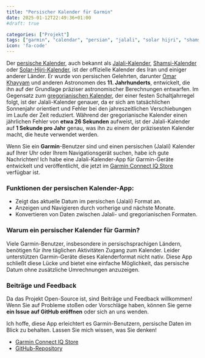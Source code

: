 ```yaml
---
title: "Persischer Kalender für Garmin"
date: 2025-01-12T22:49:36+01:00
#draft: true

categories: ["Projekt"]
tags: ["garmin", "calendar", "persian", "jalali", "solar hijri", "shamsi", "omar khayyam", "app", "connect iq", "open-source", "monkey-c"]
icon: 'fa-code'
---
```

Der [persische Kalender](https://en.wikipedia.org/wiki/Solar_Hijri_calendar), auch bekannt als [Jalali-Kalender](https://en.wikipedia.org/wiki/Jalali_calendar), [Shamsi-Kalender](https://en.wikipedia.org/wiki/Solar_Hijri_calendar) oder [Solar-Hijri-Kalender](https://en.wikipedia.org/wiki/Solar_Hijri_calendar), ist der offizielle Kalender des Iran und einiger anderer Länder. Er wurde von persischen Gelehrten, darunter [Omar Khayyam](https://en.wikipedia.org/wiki/Omar_Khayyam) und anderen Astronomen des **11. Jahrhunderts**, entwickelt, die ihn auf der Grundlage präziser astronomischer Berechnungen entwarfen. Im Gegensatz zum [gregorianischen Kalender](https://en.wikipedia.org/wiki/Gregorian_calendar), der einer festen Schaltjahrregel folgt, ist der Jalali-Kalender genauer, da er sich am tatsächlichen Sonnenjahr orientiert und Fehler bei den jahreszeitlichen Verschiebungen im Laufe der Zeit reduziert. Während der gregorianische Kalender einen jährlichen Fehler von **etwa 26 Sekunden** aufweist, ist der Jalali-Kalender auf **1 Sekunde pro Jahr** genau, was ihn zu einem der präzisesten Kalender macht, die heute verwendet werden.

Wenn Sie ein **Garmin**-Benutzer sind und einen persischen (Jalali) Kalender auf Ihrer Uhr oder Ihrem Navigationsgerät suchen, habe ich gute Nachrichten! Ich habe eine Jalali-Kalender-App für Garmin-Geräte entwickelt und veröffentlicht, die jetzt im [Garmin Connect IQ Store](https://apps.garmin.com/developer/763f08dc-2be1-402f-b9b3-f3861b4df947/apps) verfügbar ist.

<!--more-->

### Funktionen der persischen Kalender-App:

- Zeigt das aktuelle Datum im persischen (Jalali) Format an.
- Anzeigen und Navigieren durch vorherige und nächste Monate.
- Konvertieren von Daten zwischen Jalali- und gregorianischen Formaten.

### Warum ein persischer Kalender für Garmin?

Viele Garmin-Benutzer, insbesondere in persischsprachigen Ländern, benötigen für ihre täglichen Aktivitäten Zugang zum Kalender. Leider unterstützen Garmin-Geräte dieses Kalenderformat nicht nativ. Diese App schließt diese Lücke und bietet eine einfache Möglichkeit, das persische Datum ohne zusätzliche Umrechnungen anzuzeigen.

### Beiträge und Feedback

Da das Projekt Open-Source ist, sind Beiträge und Feedback willkommen! Wenn Sie auf Probleme stoßen oder Vorschläge haben, können Sie gerne **ein Issue auf GitHub eröffnen** oder sich an uns wenden.

Ich hoffe, diese App erleichtert es Garmin-Benutzern, persische Daten im Blick zu behalten. Lassen Sie mich wissen, was Sie denken!

- [Garmin Connect IQ Store](https://apps.garmin.com/developer/763f08dc-2be1-402f-b9b3-f3861b4df947/apps)
- [GitHub-Repository](https://github.com/mirmousaviii/Persian-Calendar-for-Garmin-Watch)
